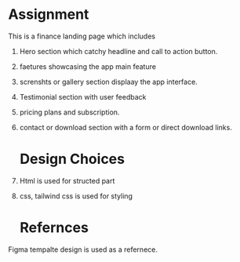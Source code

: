 # Assignment
This is a finance landing page which includes
1) Hero section which catchy headline and call to action button.
2) faetures showcasing the app main feature
3) screnshts or gallery section displaay the app interface.
4) Testimonial section with user feedback
5) pricing plans and subscription.
6) contact or download section with a form or direct download links.

   # Design Choices

1) Html is used for structed part
2) css, tailwind css is used for styling

   # Refernces
Figma tempalte design is used as a refernece.
 

